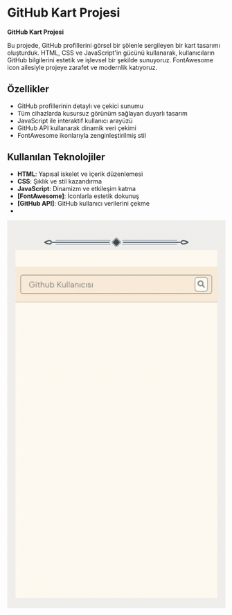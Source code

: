 # GitHub Kart Projesi

**GitHub Kart Projesi**

Bu projede, GitHub profillerini görsel bir şölenle sergileyen bir kart tasarımı oluşturduk. HTML, CSS ve JavaScript'in gücünü kullanarak, kullanıcıların GitHub bilgilerini estetik ve işlevsel bir şekilde sunuyoruz. FontAwesome icon ailesiyle projeye zarafet ve modernlik katıyoruz.

## **Özellikler**

- GitHub profillerinin detaylı ve çekici sunumu
- Tüm cihazlarda kusursuz görünüm sağlayan duyarlı tasarım
- JavaScript ile interaktif kullanıcı arayüzü
- GitHub API kullanarak dinamik veri çekimi 
- FontAwesome ikonlarıyla zenginleştirilmiş stil

## **Kullanılan Teknolojiler**

- **HTML**: Yapısal iskelet ve içerik düzenlemesi
- **CSS**: Şıklık ve stil kazandırma
- **JavaScript**: Dinamizm ve etkileşim katma
- **[FontAwesome]**: İconlarla estetik dokunuş
- **[GitHub API]**: GitHub kullanıcı verilerini çekme
- 

  ![](https://github.com/Rasime-Dumlupunar/github-card/blob/main/github%20clone.gif)
